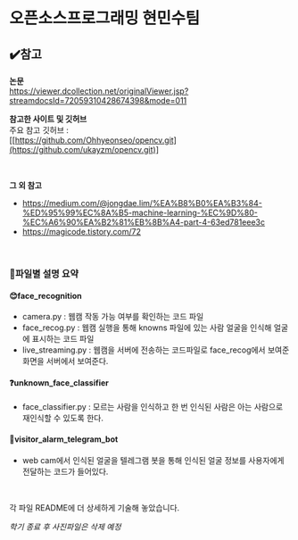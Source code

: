 # 오픈소스프로그래밍 현민수팀  

## ✔️참고  

**논문**  
https://viewer.dcollection.net/originalViewer.jsp?streamdocsId=72059310428674398&mode=011

**참고한 사이트 및 깃허브**  
주요 참고 깃허브 :  
[[https://github.com/Ohhyeonseo/opencv.git](https://github.com/ukayzm/opencv.git)]

<br/>

**그 외 참고**  
- https://medium.com/@jongdae.lim/%EA%B8%B0%EA%B3%84-%ED%95%99%EC%8A%B5-machine-learning-%EC%9D%80-%EC%A6%90%EA%B2%81%EB%8B%A4-part-4-63ed781eee3c
- https://magicode.tistory.com/72

<br/>

### 📂파일별 설명 요약  

  
#### 😊face_recognition
- camera.py : 웹캠 작동 가능 여부를 확인하는 코드 파일
- face_recog.py : 웹캠 실행을 통해 knowns 파일에 있는 사람 얼굴을 인식해 얼굴에 표시하는 코드 파일
- live_streaming.py : 웹캠을 서버에 전송하는 코드파일로 face_recog에서 보여준 화면을 서버에서 보여준다.

  
#### ❓unknown_face_classifier
- face_classifier.py : 모르는 사람을 인식하고 한 번 인식된 사람은 아는 사람으로 재인식할 수 있도록 한다.

#### 🤖visitor_alarm_telegram_bot
- web cam에서 인식된 얼굴을 텔레그램 봇을 통해 인식된 얼굴 정보를 사용자에게 전달하는 코드가 들어있다.

<br/>

각 파일 README에 더 상세하게 기술해 놓았습니다. 

*학기 종료 후 사진파일은 삭제 예정*
